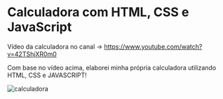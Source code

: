 # Calculadora com HTML, CSS e JavaScript
Vídeo da calculadora no canal -> https://www.youtube.com/watch?v=42TShjXR0m0

Com base no vídeo acima, elaborei minha própria calculadora utilizando HTML, CSS e JAVASCRIPT!

![calculadora](https://user-images.githubusercontent.com/108163821/216221453-585d607c-1462-407f-ac89-6ff01f1be792.png)
